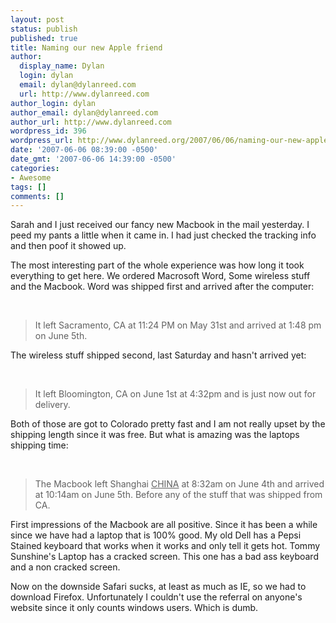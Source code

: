 ```yaml
---
layout: post
status: publish
published: true
title: Naming our new Apple friend
author:
  display_name: Dylan
  login: dylan
  email: dylan@dylanreed.com
  url: http://www.dylanreed.com
author_login: dylan
author_email: dylan@dylanreed.com
author_url: http://www.dylanreed.com
wordpress_id: 396
wordpress_url: http://www.dylanreed.org/2007/06/06/naming-our-new-apple-friend/
date: '2007-06-06 08:39:00 -0500'
date_gmt: '2007-06-06 14:39:00 -0500'
categories:
- Awesome
tags: []
comments: []
---
```

<p>Sarah and I just received our fancy new Macbook in the mail yesterday. I peed my pants a little when it came in. I had just checked the tracking info and then poof it showed up. </p>
<p>The most interesting part of the whole experience was how long it took everything to get here. We ordered Macrosoft Word, Some wireless stuff and the Macbook. Word was shipped first and arrived after the computer:</p><br />
<blockquote>
<p>It left Sacramento, CA at 11:24 PM on May 31st and arrived at 1:48 pm on June 5th.</p></blockquote>
<p>The wireless stuff shipped&nbsp;second, last&nbsp;Saturday and hasn't arrived yet:</p><br />
<blockquote>
<p>It left Bloomington, CA on June 1st at 4:32pm and is just now out for delivery.&nbsp;</p></blockquote>
<p>Both of those are&nbsp;got to Colorado pretty&nbsp;fast and I am not really upset by the shipping length since it was free. But what is amazing was the laptops shipping time:</p><br />
<blockquote>
<p>The Macbook left Shanghai <u>CHINA</u> at 8:32am on June 4th and arrived at 10:14am on June 5th. Before any of the stuff that was shipped from CA.</p></blockquote>
<p>First impressions of the Macbook are all positive. Since it has been a while since we have had a laptop that is 100% good. My old Dell has a Pepsi Stained keyboard that works when it works and only tell it gets hot. Tommy Sunshine's Laptop has a cracked screen. This one has a bad ass keyboard and a non cracked screen.</p>
<p>Now on the downside Safari sucks, at least as much as IE, so we had to download Firefox. Unfortunately I couldn't use the referral on anyone's website since it only counts windows users. Which is dumb.</p></p>
